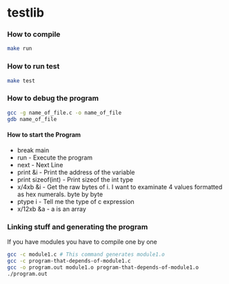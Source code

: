 
# testlib

### How to compile
```bash
make run
```

### How to run test
```bash
make test
```

### How to debug the program
```bash
gcc -g name_of_file.c -o name_of_file
gdb name_of_file
```

#### How to start the Program
* break main
* run - Execute the program
* next - Next Line
* print &i - Print the address of the variable
* print sizeof(int) - Print sizeof the int type
* x/4xb &i - Get the raw bytes of i. I want to examinate 4 values formatted as hex numerals. byte by byte
* ptype i - Tell me the type of c expression
* x/12xb &a - a is an array

### Linking stuff and generating the program

If you have modules you have to compile one by one
```bash
gcc -c module1.c # This command generates module1.o
gcc -c program-that-depends-of-module1.c
gcc -o program.out module1.o program-that-depends-of-module1.o
./program.out
```


